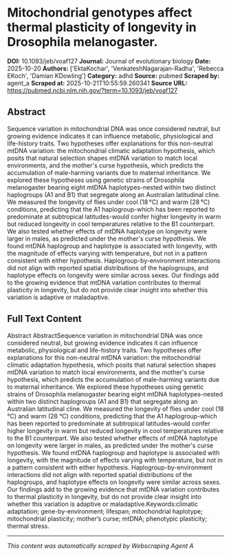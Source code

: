 # Mitochondrial genotypes affect thermal plasticity of longevity in Drosophila melanogaster.

**DOI:** 10.1093/jeb/voaf127
**Journal:** Journal of evolutionary biology
**Date:** 2025-10-20
**Authors:** ['EktaKochar', 'VenkateshNagarajan-Radha', 'Rebecca EKoch', 'Damian KDowling']
**Category:** adhd
**Source:** pubmed
**Scraped by:** agent_a
**Scraped at:** 2025-10-21T10:55:59.260341
**Source URL:** https://pubmed.ncbi.nlm.nih.gov/?term=10.1093/jeb/voaf127

## Abstract

Sequence variation in mitochondrial DNA was once considered neutral, but growing evidence indicates it can influence metabolic, physiological and life-history traits. Two hypotheses offer explanations for this non-neutral mtDNA variation: the mitochondrial climatic adaptation hypothesis, which posits that natural selection shapes mtDNA variation to match local environments, and the mother's curse hypothesis, which predicts the accumulation of male-harming variants due to maternal inheritance. We explored these hypotheses using genetic strains of Drosophila melanogaster bearing eight mtDNA haplotypes-nested within two distinct haplogroups (A1 and B1) that segregate along an Australian latitudinal cline. We measured the longevity of flies under cool (18 °C) and warm (28 °C) conditions, predicting that the A1 haplogroup-which has been reported to predominate at subtropical latitudes-would confer higher longevity in warm but reduced longevity in cool temperatures relative to the B1 counterpart. We also tested whether effects of mtDNA haplotype on longevity were larger in males, as predicted under the mother's curse hypothesis. We found mtDNA haplogroup and haplotype is associated with longevity, with the magnitude of effects varying with temperature, but not in a pattern consistent with either hypothesis. Haplogroup-by-environment interactions did not align with reported spatial distributions of the haplogroups, and haplotype effects on longevity were similar across sexes. Our findings add to the growing evidence that mtDNA variation contributes to thermal plasticity in longevity, but do not provide clear insight into whether this variation is adaptive or maladaptive.

## Full Text Content

Abstract AbstractSequence variation in mitochondrial DNA was once considered neutral, but growing evidence indicates it can influence metabolic, physiological and life-history traits. Two hypotheses offer explanations for this non-neutral mtDNA variation: the mitochondrial climatic adaptation hypothesis, which posits that natural selection shapes mtDNA variation to match local environments, and the mother's curse hypothesis, which predicts the accumulation of male-harming variants due to maternal inheritance. We explored these hypotheses using genetic strains of Drosophila melanogaster bearing eight mtDNA haplotypes-nested within two distinct haplogroups (A1 and B1) that segregate along an Australian latitudinal cline. We measured the longevity of flies under cool (18 °C) and warm (28 °C) conditions, predicting that the A1 haplogroup-which has been reported to predominate at subtropical latitudes-would confer higher longevity in warm but reduced longevity in cool temperatures relative to the B1 counterpart. We also tested whether effects of mtDNA haplotype on longevity were larger in males, as predicted under the mother's curse hypothesis. We found mtDNA haplogroup and haplotype is associated with longevity, with the magnitude of effects varying with temperature, but not in a pattern consistent with either hypothesis. Haplogroup-by-environment interactions did not align with reported spatial distributions of the haplogroups, and haplotype effects on longevity were similar across sexes. Our findings add to the growing evidence that mtDNA variation contributes to thermal plasticity in longevity, but do not provide clear insight into whether this variation is adaptive or maladaptive.Keywords:climatic adaptation; gene-by-environment; lifespan; mitochondrial haplotype; mitochondrial plasticity; mother’s curse; mtDNA; phenotypic plasticity; thermal stress.

---
*This content was automatically scraped by Webscraping Agent A*
